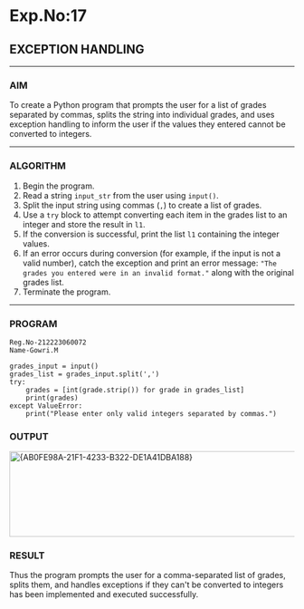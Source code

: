# Exp.No:17  
## EXCEPTION HANDLING

---

### AIM  
To create a Python program that prompts the user for a list of grades separated by commas, splits the string into individual grades, and uses exception handling to inform the user if the values they entered cannot be converted to integers.

---

### ALGORITHM

1. Begin the program.  
2. Read a string `input_str` from the user using `input()`.  
3. Split the input string using commas (`,`) to create a list of grades.  
4. Use a `try` block to attempt converting each item in the grades list to an integer and store the result in `l1`.  
5. If the conversion is successful, print the list `l1` containing the integer values.  
6. If an error occurs during conversion (for example, if the input is not a valid number), catch the exception and print an error message: `"The grades you entered were in an invalid format."` along with the original grades list.  
7. Terminate the program.

---

### PROGRAM

```
Reg.No-212223060072
Name-Gowri.M

grades_input = input()
grades_list = grades_input.split(',')
try:
    grades = [int(grade.strip()) for grade in grades_list]
    print(grades)
except ValueError:
    print("Please enter only valid integers separated by commas.")
```

### OUTPUT
<img width="819" height="151" alt="{AB0FE98A-21F1-4233-B322-DE1A41DBA188}" src="https://github.com/user-attachments/assets/8ee70732-c5dc-468d-923e-edba9fa2f924" />

### RESULT
Thus the program prompts the user for a comma-separated list of grades, splits them, and handles exceptions if they can't be converted to integers has been implemented and executed successfully.
